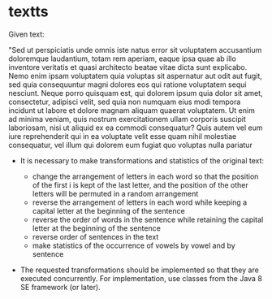# textts


Given text:

"Sed ut perspiciatis unde omnis iste natus error sit voluptatem accusantium 
doloremque laudantium, totam rem aperiam, eaque ipsa quae ab illo inventore veritatis 
et quasi architecto beatae vitae dicta sunt explicabo. Nemo enim ipsam voluptatem 
quia voluptas sit aspernatur aut odit aut fugit, sed quia consequuntur magni dolores 
eos qui ratione voluptatem sequi nesciunt. Neque porro quisquam est, qui dolorem 
ipsum quia dolor sit amet, consectetur, adipisci velit, sed quia non numquam eius 
modi tempora incidunt ut labore et dolore magnam aliquam quaerat voluptatem. Ut 
enim ad minima veniam, quis nostrum exercitationem ullam corporis suscipit 
laboriosam, nisi ut aliquid ex ea commodi consequatur? Quis autem vel eum iure 
reprehenderit qui in ea voluptate velit esse quam nihil molestiae consequatur, vel illum 
qui dolorem eum fugiat quo voluptas nulla pariatur


* It is necessary to make transformations and statistics of the original text:
  * change the arrangement of letters in each word so that the position of the first i is kept
    of the last letter, and the position of the other letters will be permuted in a random arrangement
  * reverse the arrangement of letters in each word while keeping a capital letter at the beginning of the sentence
  * reverse the order of words in the sentence while retaining the capital letter at the beginning of the sentence
  * reverse order of sentences in the text
  * make statistics of the occurrence of vowels by vowel and by sentence
 
* The requested transformations should be implemented so that they are executed concurrently.
For implementation, use classes from the Java 8 SE framework (or later).




